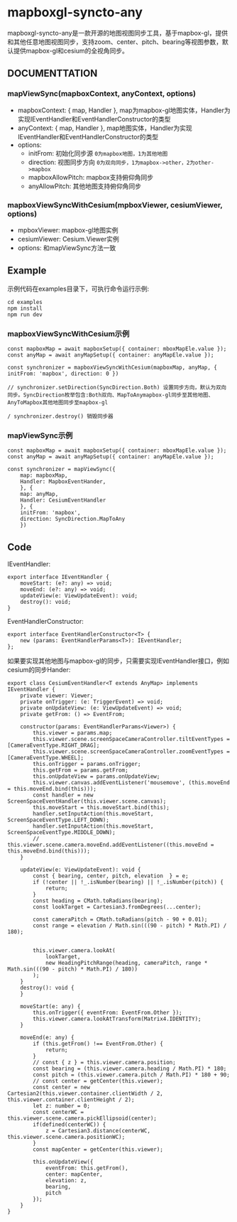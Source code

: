 # mapboxgl-syncto-any

mapboxgl-syncto-any是一款开源的地图视图同步工具，基于mapbox-gl，提供和其他任意地图视图同步，支持zoom、center、pitch、bearing等视图参数，默认提供mapbox-gl和cesium的全视角同步。

## DOCUMENTTATION
### mapViewSync(mapboxContext, anyContext, options)
- mapboxContext: { map, Handler }, map为mapbox-gl地图实体，Handler为实现IEventHandler和EventHandlerConstructor的类型
- anyContext: { map, Handler }, map地图实体，Handler为实现IEventHandler和EventHandlerConstructor的类型
- options: 
    - initFrom: 初始化同步源 `0为mapbox地图，1为其他地图`
    - direction: 视图同步方向 `0为双向同步，1为mapbox->other，2为other->mapbox`
    - mapboxAllowPitch: mapbox支持俯仰角同步
    - anyAllowPitch: 其他地图支持俯仰角同步
    
### mapboxViewSyncWithCesium(mpboxViewer, cesiumViewer, options)
- mpboxViewer: mapbox-gl地图实例
- cesiumViewer: Cesium.Viewer实例
- options: 和mapViewSync方法一致

## Example
示例代码在examples目录下，可执行命令运行示例:
```
cd examples
npm install
npm run dev
```
### mapboxViewSyncWithCesium示例
```
const mapboxMap = await mapboxSetup({ container: mboxMapEle.value });
const anyMap = await anyMapSetup({ container: anyMapEle.value });

const synchronizer = mapboxViewSyncWithCesium(mapboxMap, anyMap, { initFrom: 'mapbox', direction: 0 })

// synchronizer.setDirection(SyncDirection.Both) 设置同步方向，默认为双向同步。SyncDirection枚举包含:Both双向、MapToAnymapbox-gl同步至其他地图、AnyToMapbox其他地图同步至mapbox-gl

/ synchronizer.destroy() 销毁同步器
```
### mapViewSync示例
```
const mapboxMap = await mapboxSetup({ container: mboxMapEle.value });
const anyMap = await anyMapSetup({ container: anyMapEle.value });

const synchronizer = mapViewSync({ 
    map: mapboxMap,
    Handler: MapboxEventHander,
    }, {
    map: anyMap,
    Handler: CesiumEventHandler
    }, {
    initFrom: 'mapbox',
    direction: SyncDirection.MapToAny
    })
```

## Code
IEventHandler:
```
export interface IEventHandler {
    moveStart: (e?: any) => void;
    moveEnd: (e?: any) => void;
    updateView(e: ViewUpdateEvent): void;   
    destroy(): void;
}
```
EventHandlerConstructor:
```
export interface EventHandlerConstructor<T> {
    new (params: EventHandlerParams<T>): IEventHandler;
};
```
如果要实现其他地图与mapbox-gl的同步，只需要实现IEventHandler接口，例如cesium的同步Hander:
```
export class CesiumEventHandler<T extends AnyMap> implements IEventHandler {
    private viewer: Viewer;
    private onTrigger: (e: TriggerEvent) => void;
    private onUpdateView: (e: ViewUpdateEvent) => void;
    private getFrom: () => EventFrom;

    constructor(params: EventHandlerParams<Viewer>) {
        this.viewer = params.map;
        this.viewer.scene.screenSpaceCameraController.tiltEventTypes = [CameraEventType.RIGHT_DRAG];
	    this.viewer.scene.screenSpaceCameraController.zoomEventTypes = [CameraEventType.WHEEL];
        this.onTrigger = params.onTrigger;
        this.getFrom = params.getFrom;
        this.onUpdateView = params.onUpdateView;
        this.viewer.canvas.addEventListener('mousemove', (this.moveEnd = this.moveEnd.bind(this)));
        const handler = new ScreenSpaceEventHandler(this.viewer.scene.canvas);
        this.moveStart = this.moveStart.bind(this);
        handler.setInputAction(this.moveStart, ScreenSpaceEventType.LEFT_DOWN);
        handler.setInputAction(this.moveStart, ScreenSpaceEventType.MIDDLE_DOWN);
        // this.viewer.scene.camera.moveEnd.addEventListener((this.moveEnd = this.moveEnd.bind(this)));
    }

    updateView(e: ViewUpdateEvent): void {
        const { bearing, center, pitch, elevation  } = e;
        if (!center || !_.isNumber(bearing) || !_.isNumber(pitch)) {
            return;
        }
        const heading = CMath.toRadians(bearing);
		const lookTarget = Cartesian3.fromDegrees(...center);

		const cameraPitch = CMath.toRadians(pitch - 90 + 0.01); 
		const range = elevation / Math.sin(((90 - pitch) * Math.PI) / 180);
		
		
        this.viewer.camera.lookAt(
			lookTarget,
			new HeadingPitchRange(heading, cameraPitch, range * Math.sin(((90 - pitch) * Math.PI) / 180))
		);
    }
    destroy(): void {
    }

    moveStart(e: any) {
        this.onTrigger({ eventFrom: EventFrom.Other });
		this.viewer.camera.lookAtTransform(Matrix4.IDENTITY);
    }

    moveEnd(e: any) {
        if (this.getFrom() !== EventFrom.Other) {
            return;
        }
        // const { z } = this.viewer.camera.position;
        const bearing = (this.viewer.camera.heading / Math.PI) * 180;
        const pitch = (this.viewer.camera.pitch / Math.PI) * 180 + 90;
        // const center = getCenter(this.viewer);
        const center = new Cartesian2(this.viewer.container.clientWidth / 2, this.viewer.container.clientHeight / 2);
        let z: number = 0;
        const centerWC = this.viewer.scene.camera.pickEllipsoid(center);
        if(defined(centerWC)) {
            z = Cartesian3.distance(centerWC, this.viewer.scene.camera.positionWC);
        }
        const mapCenter = getCenter(this.viewer);

        this.onUpdateView({
            eventFrom: this.getFrom(),
            center: mapCenter,
            elevation: z,
            bearing,
            pitch
        });
    }
}
```
